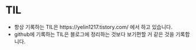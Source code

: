 # TIL
<ul>
  <li> 항상 기록하는 TIL은 https://yelin1217.tistory.com/ 에서 하고 있습니다.</li>
  <li> github에 기록하는 TIL은 블로그에 정리하는 것보다 보기편할 거 같은 것을 기록합니다.</li>
</ul>

